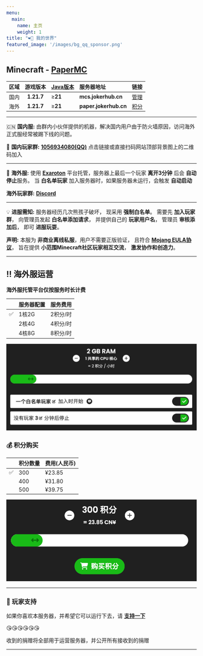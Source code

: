 ```yaml
---
menu:
  main:
    name: 主页
    weight: 1
title: "❤️‍🔥 我的世界"
featured_image: '/images/bg_qq_sponsor.png'
---
```


## Minecraft - [PaperMC](https://papermc.io)

区域|游戏版本|[Java版本](https://www.oracle.com/java/technologies/downloads/)|服务器地址|链接|
|:---|:-------:|:-----|:--------------------------|---|
|国内|**1.21.7**|≥**21**|**mcs.jokerhub.cn**|[管理](http://mcs.jokerhub.cn:23333/)|
|海外|**1.21.7**|≥**21**|**paper.jokerhub.cn**|[积分](https://exaroton.com/pools/qWE6dfsMX4TxT6g4)|

---

🇨🇳 **国内服:** 由群内小伙伴提供的机器，解决国内用户由于防火墙原因，访问海外正式服经常被踢下线的问题。

💬 **国内玩家群:** **[1056934080(QQ)](https://jq.qq.com/?_wv=1027&k=DUEQuLE6)**
点击链接或直接扫码网站顶部背景图上的二维码加入

---

🎯 **海外服:** 使用 **[Exaroton](https://exaroton.com)** 平台托管，服务器上最后一个玩家 **离开3分钟** 后会 **自动停止**服务。
当 **白名单玩家** 加入服务器时，如果服务器未运行，会触发 **自动启动**

**海外玩家群:**  **[Discord](https://discord.gg/9JAb9vpvUE)**

--- 

💡 **进服需知:** 服务器经历几次熊孩子破坏，
现采用 **强制白名单**。
需要先 **加入玩家群**，
向管理员发起 **白名单添加请求**，
并提供自己的 **玩家用户名**，
管理员 **审核添加后**，
即可 **进服玩耍**。

**声明:** 本服为 **非商业离线私服**，用户不需要正版验证，
且符合 **[Mojang EULA协议](https://account.mojang.com/documents/minecraft_eula)**，
旨在提供 **小范围Minecraft社区玩家相互交流**， **激发协作和创造力**。

---

## ‼️ 海外服运营

**海外服托管平台仅按服务时长计费**

||服务器配置|服务费用|
|---|---|---|
|✅|1核2G|2积分/时|
||2核4G|4积分/时|
||4核8G|8积分/时|

![服务配置](/images/server/config.png)

### 💰 积分购买

||积分数量|费用(人民币)|
|---|:---|:------|
|✅| 300 | ¥23.85 |
|| 400 | ¥31.80 |
|| 500 | ¥39.75 |

![积分购买](/images/server/score_pay.png)

---

### 🩷 玩家支持

如果你喜欢本服务器，并希望它可以运行下去，请 [**支持一下**](/sponsor) 

😘😘😘😘😘😘

收到的捐赠将全部用于运营服务器，并公开所有接收到的捐赠

---
